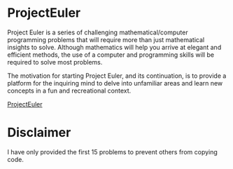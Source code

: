 # ProjectEuler
Project Euler is a series of challenging mathematical/computer programming problems that will require more than just mathematical insights to solve. Although mathematics will help you arrive at elegant and efficient methods, the use of a computer and programming skills will be required to solve most problems.

The motivation for starting Project Euler, and its continuation, is to provide a platform for the inquiring mind to delve into unfamiliar areas and learn new concepts in a fun and recreational context.

[ProjectEuler](https://projecteuler.net/)

# Disclaimer 
I have only provided the first 15 problems to prevent others from copying code.

